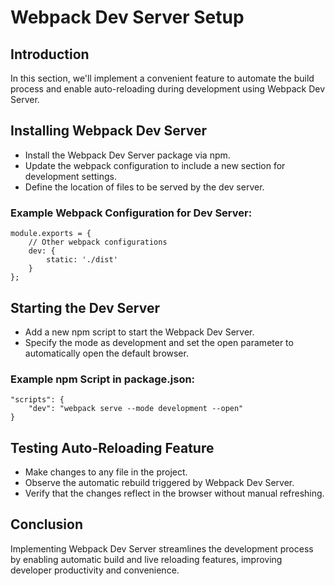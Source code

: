 
Webpack Dev Server Setup
========================

Introduction
------------

In this section, we'll implement a convenient feature to automate the build process and enable auto-reloading during development using Webpack Dev Server.

Installing Webpack Dev Server
-----------------------------

*   Install the Webpack Dev Server package via npm.
*   Update the webpack configuration to include a new section for development settings.
*   Define the location of files to be served by the dev server.

### Example Webpack Configuration for Dev Server:

    module.exports = {
        // Other webpack configurations
        dev: {
            static: './dist'
        }
    };

Starting the Dev Server
-----------------------

*   Add a new npm script to start the Webpack Dev Server.
*   Specify the mode as development and set the open parameter to automatically open the default browser.

### Example npm Script in package.json:

    "scripts": {
        "dev": "webpack serve --mode development --open"
    }

Testing Auto-Reloading Feature
------------------------------

*   Make changes to any file in the project.
*   Observe the automatic rebuild triggered by Webpack Dev Server.
*   Verify that the changes reflect in the browser without manual refreshing.

Conclusion
----------

Implementing Webpack Dev Server streamlines the development process by enabling automatic build and live reloading features, improving developer productivity and convenience.